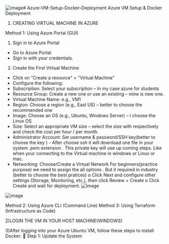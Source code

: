 ![image](https://github.com/user-attachments/assets/fe005004-3701-4e90-b6fe-c73da7b4d8b4)# Azure-VM-Setup-Docker-Deployment
Azure VM Setup &amp; Docker Deployment
1) CREATING VIRTUAL MACHINE IN AZURE
   
Method 1: Using Azure Portal (GUI)
1.	Sign in to Azure Portal
*	Go to Azure Portal
*	Sign in with your credentials.
  
2.	Create the First Virtual Machine
*	Click on "Create a resource" > "Virtual Machine"
*	Configure the following:
* Subscription: Select your subscription – In my case azure for students
* Resource Group: Create a new one or use an existing – mine is new one.
*	Virtual Machine Name: e.g., VM1
*	Region: Choose a region (e.g., East US) – better to choose the recommended one
*	Image: Choose an OS (e.g., Ubuntu, Windows Server) – I choose the Linux OS
*	Size: Select an appropriate VM size – select the size with respectively and check the cost per hour / per month.
*	Administrator Account: Set username & password/SSH key(better to choose the key )  - After choose ssh it will download one file in your system .pem extension  . This private key will use up coming steps. Like when your connecting to the Virtual machine in windows or Linux or mac. 
*	Networking: Choose/Create a Virtual Network
For beginners(practice purpose) we need to assign the all options . But it  required in industry (better to choose the best pratices)
o	Click Next and configure other settings (Storage, Monitoring, etc.), then click Review + Create
o	Click Create and wait for deployment.
![image](https://github.com/user-attachments/assets/7054f2df-5fc4-47d3-bfc9-1c8429110d86)

![image](https://github.com/user-attachments/assets/6c3cc253-13b5-4e67-ab47-8555088689a5)


Method 2: Using Azure CLI (Command Line)
Method 3: Using Terraform (Infrastructure as Code)

2)LOGIN THE VM IN YOUR HOST MACHINE(WINDOWS) 

3)After logging into your Azure Ubuntu VM, follow these steps to install Docker:
🔹 Step 1: Update the System

